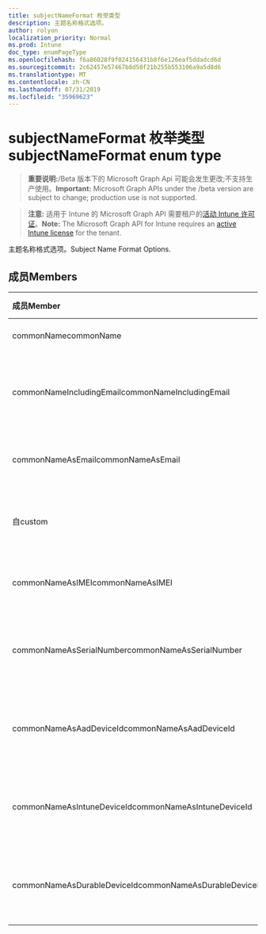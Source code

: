 ```yaml
---
title: subjectNameFormat 枚举类型
description: 主题名称格式选项。
author: rolyon
localization_priority: Normal
ms.prod: Intune
doc_type: enumPageType
ms.openlocfilehash: f6a86028f9f024156431b8f6e126eaf5ddadcd6d
ms.sourcegitcommit: 2c62457e57467b8d50f21b255b553106a9a5d8d6
ms.translationtype: MT
ms.contentlocale: zh-CN
ms.lasthandoff: 07/31/2019
ms.locfileid: "35969623"
---
```

# <a name="subjectnameformat-enum-type"></a><span data-ttu-id="cdd22-103">subjectNameFormat 枚举类型</span><span class="sxs-lookup"><span data-stu-id="cdd22-103">subjectNameFormat enum type</span></span>

> <span data-ttu-id="cdd22-104">**重要说明:**/Beta 版本下的 Microsoft Graph Api 可能会发生更改;不支持生产使用。</span><span class="sxs-lookup"><span data-stu-id="cdd22-104">**Important:** Microsoft Graph APIs under the /beta version are subject to change; production use is not supported.</span></span>

> <span data-ttu-id="cdd22-105">**注意:** 适用于 Intune 的 Microsoft Graph API 需要租户的[活动 Intune 许可证](https://go.microsoft.com/fwlink/?linkid=839381)。</span><span class="sxs-lookup"><span data-stu-id="cdd22-105">**Note:** The Microsoft Graph API for Intune requires an [active Intune license](https://go.microsoft.com/fwlink/?linkid=839381) for the tenant.</span></span>

<span data-ttu-id="cdd22-106">主题名称格式选项。</span><span class="sxs-lookup"><span data-stu-id="cdd22-106">Subject Name Format Options.</span></span>

## <a name="members"></a><span data-ttu-id="cdd22-107">成员</span><span class="sxs-lookup"><span data-stu-id="cdd22-107">Members</span></span>
|<span data-ttu-id="cdd22-108">成员</span><span class="sxs-lookup"><span data-stu-id="cdd22-108">Member</span></span>|<span data-ttu-id="cdd22-109">值</span><span class="sxs-lookup"><span data-stu-id="cdd22-109">Value</span></span>|<span data-ttu-id="cdd22-110">说明</span><span class="sxs-lookup"><span data-stu-id="cdd22-110">Description</span></span>|
|:---|:---|:---|
|<span data-ttu-id="cdd22-111">commonName</span><span class="sxs-lookup"><span data-stu-id="cdd22-111">commonName</span></span>|<span data-ttu-id="cdd22-112">0</span><span class="sxs-lookup"><span data-stu-id="cdd22-112">0</span></span>|<span data-ttu-id="cdd22-113">公用名。</span><span class="sxs-lookup"><span data-stu-id="cdd22-113">Common name.</span></span>|
|<span data-ttu-id="cdd22-114">commonNameIncludingEmail</span><span class="sxs-lookup"><span data-stu-id="cdd22-114">commonNameIncludingEmail</span></span>|<span data-ttu-id="cdd22-115">1</span><span class="sxs-lookup"><span data-stu-id="cdd22-115">1</span></span>|<span data-ttu-id="cdd22-116">公用名称, 包括电子邮件。</span><span class="sxs-lookup"><span data-stu-id="cdd22-116">Common Name Including Email.</span></span>|
|<span data-ttu-id="cdd22-117">commonNameAsEmail</span><span class="sxs-lookup"><span data-stu-id="cdd22-117">commonNameAsEmail</span></span>|<span data-ttu-id="cdd22-118">双面</span><span class="sxs-lookup"><span data-stu-id="cdd22-118">2</span></span>|<span data-ttu-id="cdd22-119">电子邮件的常见名称。</span><span class="sxs-lookup"><span data-stu-id="cdd22-119">Common Name As Email.</span></span>|
|<span data-ttu-id="cdd22-120">自</span><span class="sxs-lookup"><span data-stu-id="cdd22-120">custom</span></span>|<span data-ttu-id="cdd22-121">第三章</span><span class="sxs-lookup"><span data-stu-id="cdd22-121">3</span></span>|<span data-ttu-id="cdd22-122">自定义主题名称格式。</span><span class="sxs-lookup"><span data-stu-id="cdd22-122">Custom subject name format.</span></span>|
|<span data-ttu-id="cdd22-123">commonNameAsIMEI</span><span class="sxs-lookup"><span data-stu-id="cdd22-123">commonNameAsIMEI</span></span>|<span data-ttu-id="cdd22-124">5</span><span class="sxs-lookup"><span data-stu-id="cdd22-124">5</span></span>|<span data-ttu-id="cdd22-125">作为 IMEI 的常用名称。</span><span class="sxs-lookup"><span data-stu-id="cdd22-125">Common Name As IMEI.</span></span>|
|<span data-ttu-id="cdd22-126">commonNameAsSerialNumber</span><span class="sxs-lookup"><span data-stu-id="cdd22-126">commonNameAsSerialNumber</span></span>|<span data-ttu-id="cdd22-127">型</span><span class="sxs-lookup"><span data-stu-id="cdd22-127">6</span></span>|<span data-ttu-id="cdd22-128">作为序列号的常用名称。</span><span class="sxs-lookup"><span data-stu-id="cdd22-128">Common Name As Serial Number.</span></span>|
|<span data-ttu-id="cdd22-129">commonNameAsAadDeviceId</span><span class="sxs-lookup"><span data-stu-id="cdd22-129">commonNameAsAadDeviceId</span></span>|<span data-ttu-id="cdd22-130">步</span><span class="sxs-lookup"><span data-stu-id="cdd22-130">7</span></span>|<span data-ttu-id="cdd22-131">作为序列号的常用名称。</span><span class="sxs-lookup"><span data-stu-id="cdd22-131">Common Name As Serial Number.</span></span>|
|<span data-ttu-id="cdd22-132">commonNameAsIntuneDeviceId</span><span class="sxs-lookup"><span data-stu-id="cdd22-132">commonNameAsIntuneDeviceId</span></span>|<span data-ttu-id="cdd22-133">utf-8</span><span class="sxs-lookup"><span data-stu-id="cdd22-133">8</span></span>|<span data-ttu-id="cdd22-134">作为序列号的常用名称。</span><span class="sxs-lookup"><span data-stu-id="cdd22-134">Common Name As Serial Number.</span></span>|
|<span data-ttu-id="cdd22-135">commonNameAsDurableDeviceId</span><span class="sxs-lookup"><span data-stu-id="cdd22-135">commonNameAsDurableDeviceId</span></span>|<span data-ttu-id="cdd22-136">第</span><span class="sxs-lookup"><span data-stu-id="cdd22-136">9</span></span>|<span data-ttu-id="cdd22-137">作为序列号的常用名称。</span><span class="sxs-lookup"><span data-stu-id="cdd22-137">Common Name As Serial Number.</span></span>|





